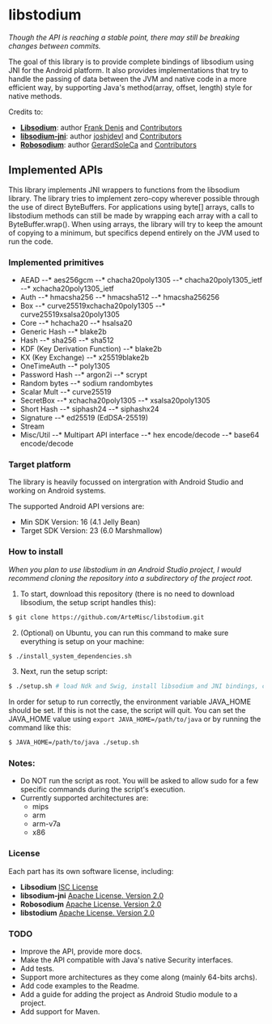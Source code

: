 # libstodium

*Though the API is reaching a stable point, there may still be breaking changes between commits.*

The goal of this library is to provide complete bindings of libsodium using JNI
for the Android platform. It also provides implementations that try to handle
the passing of data between the JVM and native code in a more efficient way, by
supporting Java's method(array, offset, length) style for native methods.

Credits to:
* [**Libsodium**](https://github.com/jedisct1/libsodium): author [Frank Denis](https://github.com/jedisct1) and [Contributors](https://github.com/jedisct1/libsodium/graphs/contributors)
* [**libsodium-jni**](https://github.com/joshjdevl/libsodium-jni): author [joshjdevl](https://github.com/joshjdevl) and [Contributors](https://github.com/joshjdevl/libsodium-jni/graphs/contributors)
* [**Robosodium**](https://github.com/GerardSoleCa/Robosodium): author [GerardSoleCa](https://github.com/GerardSoleCa) and [Contributors](https://github.com/GerardSoleCa/Robosodium/graphs/contributors)

## Implemented APIs
This library implements JNI wrappers to functions from the libsodium library. The
library tries to implement zero-copy wherever possible through the use of direct
ByteBuffers. For applications using byte[] arrays, calls to libstodium methods can
still be made by wrapping each array with a call to ByteBuffer.wrap(). When using
arrays, the library will try to keep the amount of copying to a minimum, but
specifics depend entirely on the JVM used to run the code.

### Implemented primitives
* AEAD
--* aes256gcm
--* chacha20poly1305
--* chacha20poly1305_ietf
--* xchacha20poly1305_ietf
* Auth
--* hmacsha256
--* hmacsha512
--* hmacsha256256
* Box
--* curve25519xchacha20poly1305
--* curve25519xsalsa20poly1305
* Core
--* hchacha20
--* hsalsa20
* Generic Hash
--* blake2b
* Hash
--* sha256
--* sha512
* KDF (Key Derivation Function)
--* blake2b
* KX (Key Exchange)
--* x25519blake2b
* OneTimeAuth
--* poly1305
* Password Hash
--* argon2i
--* scrypt
* Random bytes
--* sodium randombytes
* Scalar Mult
--* curve25519
* SecretBox
--* xchacha20poly1305
--* xsalsa20poly1305
* Short Hash
--* siphash24
--* siphashx24
* Signature
--* ed25519 (EdDSA-25519)
* Stream
* Misc/Util
--* Multipart API interface
--* hex encode/decode
--* base64 encode/decode

### Target platform

The library is heavily focussed on intergration with Android Studio and working
on Android systems.

The supported Android API versions are:
* Min SDK Version: 16 (4.1 Jelly Bean)
* Target SDK Version: 23 (6.0 Marshmallow)

### How to install

*When you plan to use libstodium in an Android Studio project, I would recommend
cloning the repository into a subdirectory of the project root.*

1. To start, download this repository (there is no need to download libsodium, the setup script handles this):
  ```bash
  $ git clone https://github.com/ArteMisc/libstodium.git
  ```

2. (Optional) on Ubuntu, you can run this command to make sure everything is setup on your machine:
  ```bash
  $ ./install_system_dependencies.sh
  ```
  
3. Next, run the setup script:
  ```bash
  $ ./setup.sh # load Ndk and Swig, install libsodium and JNI bindings, cleanup
  ```

In order for setup to run correctly, the environment variable JAVA_HOME should be set.
If this is not the case, the script will quit. You can set the JAVA_HOME value using
`export JAVA_HOME=/path/to/java` or by running the command like this:
```bash
$ JAVA_HOME=/path/to/java ./setup.sh
```

### Notes:
* Do NOT run the script as root. You will be asked to allow sudo for a few specific commands during the script's execution.
* Currently supported architectures are:
  * mips
  * arm
  * arm-v7a
  * x86
  
### License

Each part has its own software license, including:
* **Libsodium** [ISC License](https://github.com/jedisct1/libsodium/blob/master/LICENSE)
* **libsodium-jni** [Apache License. Version 2.0](https://github.com/joshjdevl/libsodium-jni/blob/master/LICENSE.txt)
* **Robosodium** [Apache License. Version 2.0](https://github.com/GerardSoleCa/Robosodium/blob/master/LICENSE.txt)
* **libstodium** [Apache License. Version 2.0](https://github.com/ArteMisc/libstodium/blob/master/LICENSE.txt)

### TODO
* Improve the API, provide more docs.
* Make the API compatible with Java's native Security interfaces.
* Add tests.
* Support more architectures as they come along (mainly 64-bits archs).
* Add code examples to the Readme.
* Add a guide for adding the project as Android Studio module to a project.
* Add support for Maven.
